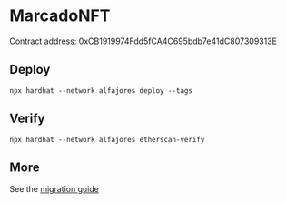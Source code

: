 # MarcadoNFT
Contract address:  0xCB1919974Fdd5fCA4C695bdb7e41dC807309313E

## Deploy

```
npx hardhat --network alfajores deploy --tags
```

## Verify

```
npx hardhat --network alfajores etherscan-verify
```

## More

See the [migration guide](./migration.md)
